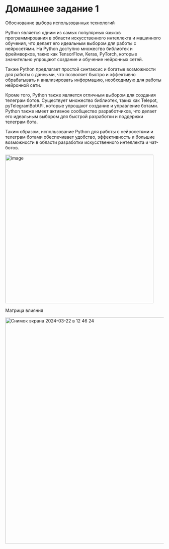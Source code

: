 # Домашнее задание 1
Обоснование выбора использованных технологий

Python является одним из самых популярных языков программирования в области искусственного интеллекта и машинного обучения, что делает его идеальным выбором для работы с нейросетями. На Python доступно множество библиотек и фреймворков, таких как TensorFlow, Keras, PyTorch, которые значительно упрощают создание и обучение нейронных сетей.

Также Python предлагает простой синтаксис и богатые возможности для работы с данными, что позволяет быстро и эффективно обрабатывать и анализировать информацию, необходимую для работы нейронной сети.

Кроме того, Python также является отличным выбором для создания телеграм ботов. Существует множество библиотек, таких как Telepot, pyTelegramBotAPI, которые упрощают создание и управление ботами. Python также имеет активное сообщество разработчиков, что делает его идеальным выбором для быстрой разработки и поддержки телеграм бота.

Таким образом, использование Python для работы с нейросетями и телеграм ботами обеспечивает удобство, эффективность и большие возможности в области разработки искусственного интеллекта и чат-ботов.

<img width="471" alt="image" src="https://github.com/oldborrow/project-practice/assets/71669026/959c9778-f5f4-41bd-97f0-ead33c901874">

Матрица влияния

<img width="717" alt="Снимок экрана 2024-03-22 в 12 46 24" src="https://github.com/oldborrow/project-practice/assets/71669026/1c2b3440-8336-4a22-af0f-497ddf208dd2">
